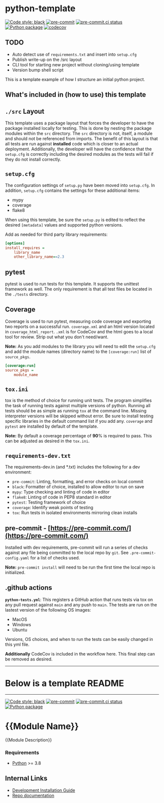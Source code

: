 # python-template

[![Code style:
black](https://img.shields.io/badge/code%20style-black-000000.svg)](https://github.com/psf/black)
[![pre-commit](https://img.shields.io/badge/pre--commit-enabled-brightgreen?logo=pre-commit&logoColor=white)](https://github.com/pre-commit/pre-commit)
[![pre-commit.ci
status](https://results.pre-commit.ci/badge/github/Preocts/python-template/main.svg)](https://results.pre-commit.ci/latest/github/Preocts/python-template/main)
[![Python
package](https://github.com/Preocts/python-template/actions/workflows/python-tests.yml/badge.svg?branch=main)](https://github.com/Preocts/python-template/actions/workflows/python-tests.yml)
[![codecov](https://codecov.io/gh/Preocts/python-template/branch/main/graph/badge.svg?token=5GE4T7XU3L)](https://codecov.io/gh/Preocts/python-template)

## TODO

- Auto detect use of `requirements.txt` and insert into `setup.cfg`
- Publish write-up on the /src layout
- CLI tool for starting new project without cloning/using template
- Version bump shell script

This is a template example of how I structure an initial python project.

## What's included in (how to use) this template

## `./src` Layout

This template uses a package layout that forces the developer to have the
package installed locally for testing. This is done by nesting the package
modules within the `src` directory. The `src` directory is not, itself, a module
and should not be referenced from imports. The benefit of this layout is that
all tests are run against **installed** code which is closer to an actual
deployment. Additionally, the developer will have the confidence that the
`setup.cfg` is correctly including the desired modules as the tests will fail if
they do not install correctly.

## `setup.cfg`

The configuration settings of `setup.py` have been moved into `setup.cfg`. In
addition, `setup.cfg` contains the settings for these additional items:

- mypy
- coverage
- flake8

When using this template, be sure the `setup.py` is edited to reflect the
desired `[metadata]` values and supported python versions.

Add as needed for third party library requirements:

```cfg
[options]
install_requires =
    library_name
    other_library_name==2.3
```

## pytest

pytest is used to run tests for this template. It supports the unittest
framework as well. The only requirement is that all test files be located in the
`./tests` directory.

## Coverage

Coverage is used to run pytest, measuring code coverage and exporting two
reports on a successful run. `coverage.xml` and an html version located in
`coverage_html_report`. `.xml` is for CodeCov and the html goes to a local tool
for review. Strip out what you don't need/want.

**Note:** As you add modules to the library you will need to edit the
`setup.cfg` and add the module names (directory name) to the `[coverage:run]`
list of `source_pkgs`.

```cfg
[coverage:run]
source_pkgs =
    module_name
```

## `tox.ini`

tox is the method of choice for running unit tests. The program simplifies the
task of running tests against multiple versions of python. Running all tests
should be as simple as running `tox` at the command line. Missing interpreter
versions will be skipped without error. Be sure to install testing specific
libraries in the default command list if you add any. `coverage` and `pytest`
are installed by default of the template.

**Note:** By default a coverage percentage of **90**% is required to pass. This
can be adjusted as desired in the `tox.ini`.

## `requirements-dev.txt`

The requirements-dev.in (and *.txt) includes the following for a dev
environment:

- `pre-commit`: Linting, formatting, and error checks on local commit
- `black`: Formatter of choice, installed to allow editor to run on save
- `mypy`: Type checking and linting of code in editor
- `flake8`: Linting of code in PEP8 standard in editor
- `pytest`: Testing framework of choice
- `coverage`: Identify weak points of testing
- `tox`: Run tests in isolated environments mirroring clean installs

## pre-commit - [https://pre-commit.com/](https://pre-commit.com/)

Installed with dev requirements, pre-commit will run a series of checks against
any file being committed to the local repo by `git`.  See
`.pre-commit-config.yaml` for a list of checks used.

**Note:** `pre-commit install` will need to be run the first time the local repo
is initialized.

## .github actions

**`python-tests.yml`**: This registers a GitHub action that runs tests via tox
on any pull request against `main` and any push to `main`. The tests are run on
the lastest version of the following OS images:

- MacOS
- Windows
- Ubuntu

Versions, OS choices, and when to run the tests can be easily changed in this
yml file.

**Additionally** CodeCov is included in the workflow here. This final step can
be removed as desired.

---

# Below is a template README

---

[![Code style:
black](https://img.shields.io/badge/code%20style-black-000000.svg)](https://github.com/psf/black)
[![pre-commit](https://img.shields.io/badge/pre--commit-enabled-brightgreen?logo=pre-commit&logoColor=white)](https://github.com/pre-commit/pre-commit)
[![pre-commit.ci
status](https://results.pre-commit.ci/badge/github/{{ORG_NAME}}/{{REPO_NAME}}/main.svg)](https://results.pre-commit.ci/latest/github/{{ORG_NAME}}/{{REPO_NAME}}/main)
[![Python
package](https://github.com/{{ORG_NAME}}/{{REPO_NAME}}/actions/workflows/python-tests.yml/badge.svg?branch=main)](https://github.com/{{ORG_NAME}}/{{REPO_NAME}}/actions/workflows/python-tests.yml)

# {{Module Name}}

{{Module Description}}

### Requirements

- [Python](https://python.org) >= 3.8

## Internal Links

- [Development Installation Guide](docs/development.md)
- [Repo documentation](docs/)
